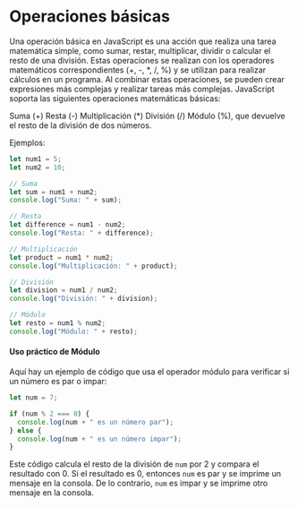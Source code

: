 # Operaciones básicas
Una operación básica en JavaScript es una acción que realiza una tarea matemática simple, como sumar, restar, multiplicar, dividir o calcular el resto de una división. Estas operaciones se realizan con los operadores matemáticos correspondientes (+, -, *, /, %) y se utilizan para realizar cálculos en un programa. Al combinar estas operaciones, se pueden crear expresiones más complejas y realizar tareas más complejas.
JavaScript soporta las siguientes operaciones matemáticas básicas:

Suma (+)
Resta (-)
Multiplicación (*)
División (/)
Módulo (%), que devuelve el resto de la división de dos números.

Ejemplos:
```javascript
let num1 = 5;
let num2 = 10;

// Suma
let sum = num1 + num2;
console.log("Suma: " + sum);

// Resta
let difference = num1 - num2;
console.log("Resta: " + difference);

// Multiplicación
let product = num1 * num2;
console.log("Multiplicación: " + product);

// División
let division = num1 / num2;
console.log("División: " + division);

// Módulo
let resto = num1 % num2;
console.log("Módulo: " + resto);
```

#### Uso práctico de Módulo

Aquí hay un ejemplo de código que usa el operador módulo para verificar si un número es par o impar:

```javascript
let num = 7;

if (num % 2 === 0) {
  console.log(num + " es un número par");
} else {
  console.log(num + " es un número impar");
}
```
Este código calcula el resto de la división de `num` por 2 y compara el resultado con 0. Si el resultado es 0, entonces `num` es par y se imprime un mensaje en la consola. De lo contrario, `num` es impar y se imprime otro mensaje en la consola.